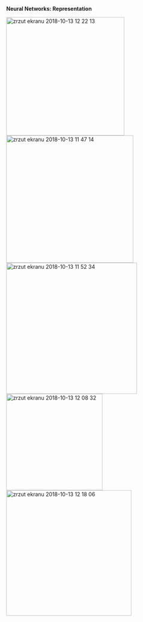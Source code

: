 **Neural Networks: Representation**

<img width="314" alt="zrzut ekranu 2018-10-13 12 22 13" src="https://user-images.githubusercontent.com/38349049/46904373-117e1480-ce6e-11e8-9a9d-8708dc01692c.png">

<img width="338" alt="zrzut ekranu 2018-10-13 11 47 14" src="https://user-images.githubusercontent.com/38349049/46904380-29ee2f00-ce6e-11e8-9e17-55e9155844cd.png">

<img width="348" alt="zrzut ekranu 2018-10-13 11 52 34" src="https://user-images.githubusercontent.com/38349049/46904385-32df0080-ce6e-11e8-8046-39563ec8c1b5.png">

<img width="256" alt="zrzut ekranu 2018-10-13 12 08 32" src="https://user-images.githubusercontent.com/38349049/46904389-425e4980-ce6e-11e8-9720-aacd573c8251.png">

<img width="333" alt="zrzut ekranu 2018-10-13 12 18 06" src="https://user-images.githubusercontent.com/38349049/46904391-4ab68480-ce6e-11e8-969d-10e7752538fa.png">